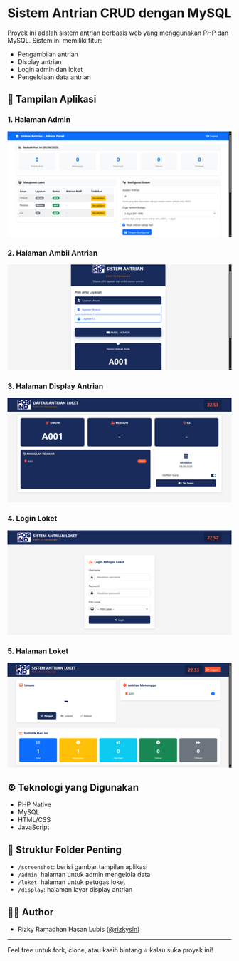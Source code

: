 # Sistem Antrian CRUD dengan MySQL

Proyek ini adalah sistem antrian berbasis web yang menggunakan PHP dan MySQL. Sistem ini memiliki fitur:
- Pengambilan antrian
- Display antrian
- Login admin dan loket
- Pengelolaan data antrian

## 📸 Tampilan Aplikasi

### 1. Halaman Admin
![Admin](screenshoot/admin.png)

### 2. Halaman Ambil Antrian
![Ambil Antrian](screenshoot/ambil-antrian.png)

### 3. Halaman Display Antrian
![Display](screenshoot/display.png)

### 4. Login Loket
![Login Loket](screenshoot/login-loket.png)

### 5. Halaman Loket
![Loket](screenshoot/loket.png)


## ⚙️ Teknologi yang Digunakan
- PHP Native
- MySQL
- HTML/CSS
- JavaScript

## 📂 Struktur Folder Penting
- `/screenshot`: berisi gambar tampilan aplikasi
- `/admin`: halaman untuk admin mengelola data
- `/loket`: halaman untuk petugas loket
- `/display`: halaman layar display antrian

## 🧑‍💻 Author
- Rizky Ramadhan Hasan Lubis ([@rizkysln](https://github.com/rizkysln))

---

Feel free untuk fork, clone, atau kasih bintang ⭐ kalau suka proyek ini!

